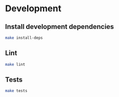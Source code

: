 # Development

## Install development dependencies

```bash
make install-deps
```

## Lint

```bash
make lint
```

## Tests

```bash
make tests
```